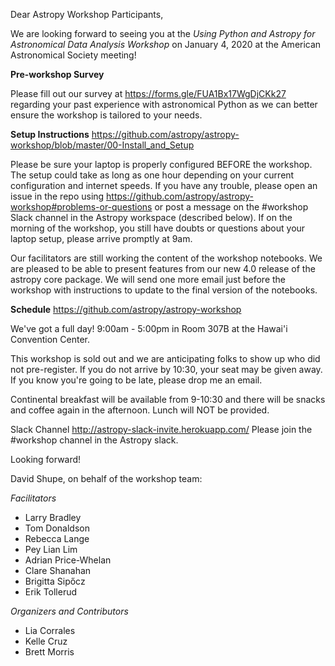 Dear Astropy Workshop Participants,

We are looking forward to seeing you at the _Using Python and Astropy for Astronomical Data Analysis Workshop_
on January 4, 2020 at the American Astronomical Society meeting!

__Pre-workshop Survey__

Please fill out our survey at https://forms.gle/FUA1Bx17WgDjCKk27 regarding your past experience with astronomical Python as we can better ensure the workshop is tailored to your needs.

__Setup Instructions__
https://github.com/astropy/astropy-workshop/blob/master/00-Install_and_Setup

Please be sure your laptop is properly configured BEFORE the workshop. The setup could take as long as one hour depending on your current configuration and internet speeds. If you have any trouble, please open an issue in the repo using https://github.com/astropy/astropy-workshop#problems-or-questions or post a message on the #workshop Slack channel in the Astropy workspace (described below). If on the morning of the workshop, you still have doubts or questions about your laptop setup, please arrive promptly at 9am.

Our facilitators are still working the content of the workshop notebooks. We are pleased to be able to present features from our new 4.0 release of the astropy core package. We will send one more email just before the workshop with instructions to update to the final version of the notebooks.

__Schedule__
https://github.com/astropy/astropy-workshop

We've got a full day! 9:00am - 5:00pm in Room 307B at the Hawai'i Convention Center.

This workshop is sold out and we are anticipating folks to show up who did not pre-register. If you do not arrive by 10:30, your seat may be given away. If you know you're going to be late, please drop me an email.

Continental breakfast will be available from 9-10:30 and there will be snacks and coffee again in the afternoon. Lunch will NOT be provided.

Slack Channel
http://astropy-slack-invite.herokuapp.com/
Please join the #workshop channel in the Astropy slack. 

Looking forward!

David Shupe, on behalf of the workshop team:

_Facilitators_
* Larry Bradley
* Tom Donaldson
* Rebecca Lange
* Pey Lian Lim
* Adrian Price-Whelan
* Clare Shanahan
* Brigitta Sipőcz
* Erik Tollerud

_Organizers and Contributors_
* Lia Corrales
* Kelle Cruz
* Brett Morris

